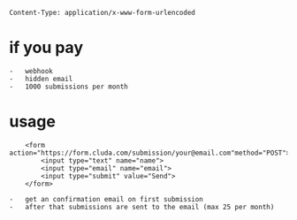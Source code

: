     Content-Type: application/x-www-form-urlencoded

    
# if you pay
    -   webhook
    -   hidden email
    -   1000 submissions per month


# usage
        <form action="https://form.cluda.com/submission/your@email.com"method="POST">
            <input type="text" name="name">
            <input type="email" name="email">
            <input type="submit" value="Send">
        </form>

    -   get an confirmation email on first submission
    -   after that submissions are sent to the email (max 25 per month)